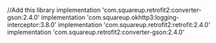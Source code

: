//Add this library 
    implementation 'com.squareup.retrofit2:converter-gson:2.4.0'
    implementation 'com.squareup.okhttp3:logging-interceptor:3.8.0'
    implementation 'com.squareup.retrofit2:retrofit:2.4.0'
    implementation 'com.squareup.retrofit2:converter-gson:2.4.0'
